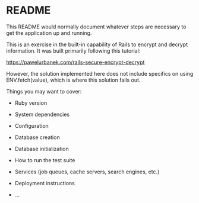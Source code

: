 # README

This README would normally document whatever steps are necessary to get the
application up and running.

This is an exercise in the built-in capability of Rails to encrypt and decrypt information.
It was built primarily following this tutorial:

https://pawelurbanek.com/rails-secure-encrypt-decrypt

However, the solution implemented here does not include specifics on using ENV.fetch(value), which is where this solution fails out.


Things you may want to cover:

* Ruby version

* System dependencies

* Configuration

* Database creation

* Database initialization

* How to run the test suite

* Services (job queues, cache servers, search engines, etc.)

* Deployment instructions

* ...
